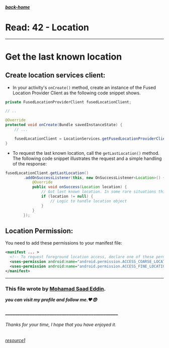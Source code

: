 ##### [back-home](https://mhd22.github.io/all-reading-notes/main-table)

# Read: 42 - Location

<hr>

# Get the last known location

## Create location services client:

* In your activity's `onCreate()` method, create an instance of the Fused Location Provider Client as the following code snippet shows.

```java
private FusedLocationProviderClient fusedLocationClient;

// ..

@Override
protected void onCreate(Bundle savedInstanceState) {
    // ...

    fusedLocationClient = LocationServices.getFusedLocationProviderClient(this);
}
```

* To request the last known location, call the `getLastLocation()` method. The following code snippet illustrates the request and a simple handling of the response:

```java
fusedLocationClient.getLastLocation()
        .addOnSuccessListener(this, new OnSuccessListener<Location>() {
            @Override
            public void onSuccess(Location location) {
                // Got last known location. In some rare situations this can be null.
                if (location != null) {
                    // Logic to handle location object
                }
            }
        });

```


## Location Permission:

You need to add these permissions to your manifest file:

```xml
<manifest ... >
  <!-- To request foreground location access, declare one of these permissions. -->
  <uses-permission android:name="android.permission.ACCESS_COARSE_LOCATION" />
  <uses-permission android:name="android.permission.ACCESS_FINE_LOCATION" />
</manifest>

```



<hr>

### This file wrote by [Mohamad Saad Eddin](https://github.com/MHD22).
***you can visit my profile and follow me.❤️😎***
### ______________________________________________


###### Thanks for your time, I hope that you have enjoyed it.

###### [resource1](https://developer.android.com/training/location/retrieve-current)
<!-- ###### [resource2]() -->
<!-- ###### [resource3]() -->
<!-- ###### [resource4]() -->




